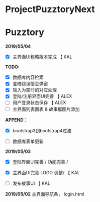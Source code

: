 # ProjectPuzztoryNext


# Puzztory

**2019/05/04**

- [x] 主界面UI粗略版本完成 【 KAL

**TODO:**

- [x] 数据库内容检索
- [x] 登陆错误信息弹窗
- [x] 输入为空时的对应处理
- [x] 登陆/注册界面UI完善 【 ALEX
- [ ] 用户登录状态保存 【 ALEX
- [ ] 主界面列表图表 & 故事框图片添加

**APPEND：**

- [x] bootstrap3到bootstrap4过渡
- [ ] 数据库表单更新



**2019/05/03** 

- [x] 登陆界面UI完善 / 功能完善 / 
- [x] 主界面UI完善  LOGO 调整/  【 KAL
- [ ] 发布故事UI 【 KAL



**2019/05/02** 主界面导航条， login.html
